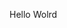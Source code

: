 Hello Wolrd




































































































































































































































































































































































































































































































































































































































































































































































































































































































































































































































































































































































































































































































































































































































































































































































































































































































































































































































































































































































































































































































































































































































































































































































































































































































































































































































































































































































































































































































































































































